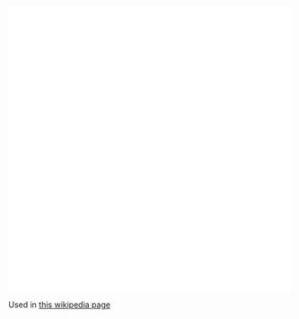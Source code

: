 ![The vector graphic](2-vectorized.svg)

Used in [this wikipedia page](https://en.wikipedia.org/wiki/Dolphin)

